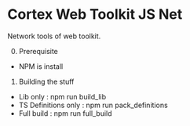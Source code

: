Cortex Web Toolkit JS Net
========================

Network tools of web toolkit.

0. Prerequisite
  - NPM is install

1. Building the stuff
  - Lib only : npm run build_lib
  - TS Definitions only : npm run pack_definitions
  - Full build : npm run full_build

